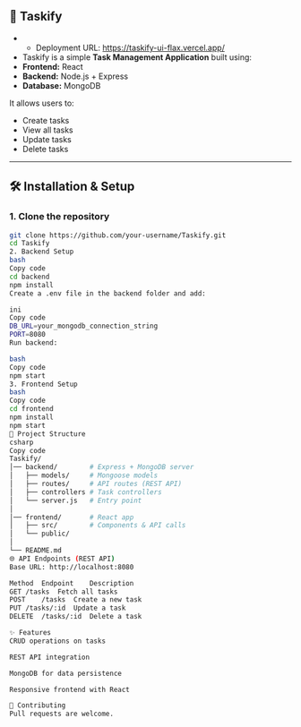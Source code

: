 ## 📌 Taskify
- * Deployment URL: https://taskify-ui-flax.vercel.app/
- Taskify is a simple **Task Management Application** built using:  
- **Frontend:** React 
- **Backend:** Node.js + Express  
- **Database:** MongoDB  


It allows users to:  
- Create tasks  
- View all tasks  
- Update tasks  
- Delete tasks  

---

## 🛠️ Installation & Setup  

### 1. Clone the repository  
```bash
git clone https://github.com/your-username/Taskify.git
cd Taskify
2. Backend Setup
bash
Copy code
cd backend
npm install
Create a .env file in the backend folder and add:

ini
Copy code
DB_URL=your_mongodb_connection_string
PORT=8080
Run backend:

bash
Copy code
npm start
3. Frontend Setup
bash
Copy code
cd frontend
npm install
npm start
📂 Project Structure
csharp
Copy code
Taskify/
│── backend/        # Express + MongoDB server
│   ├── models/     # Mongoose models
│   ├── routes/     # API routes (REST API)
│   ├── controllers # Task controllers
│   └── server.js   # Entry point
│
│── frontend/       # React app
│   ├── src/        # Components & API calls
│   └── public/     
│
└── README.md
🌐 API Endpoints (REST API)
Base URL: http://localhost:8080

Method	Endpoint	Description
GET	/tasks	Fetch all tasks
POST	/tasks	Create a new task
PUT	/tasks/:id	Update a task
DELETE	/tasks/:id	Delete a task

✨ Features
CRUD operations on tasks

REST API integration

MongoDB for data persistence

Responsive frontend with React

🤝 Contributing
Pull requests are welcome.














